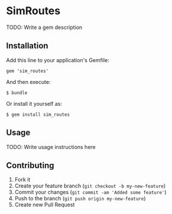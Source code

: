 # SimRoutes

TODO: Write a gem description

## Installation

Add this line to your application's Gemfile:

    gem 'sim_routes'

And then execute:

    $ bundle

Or install it yourself as:

    $ gem install sim_routes

## Usage

TODO: Write usage instructions here

## Contributing

1. Fork it
2. Create your feature branch (`git checkout -b my-new-feature`)
3. Commit your changes (`git commit -am 'Added some feature'`)
4. Push to the branch (`git push origin my-new-feature`)
5. Create new Pull Request
